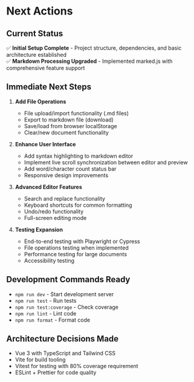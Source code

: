 # Next Actions

## Current Status
✅ **Initial Setup Complete** - Project structure, dependencies, and basic architecture established  
✅ **Markdown Processing Upgraded** - Implemented marked.js with comprehensive feature support

## Immediate Next Steps

1. **Add File Operations**
   - File upload/import functionality (.md files)
   - Export to markdown file (download)
   - Save/load from browser localStorage
   - Clear/new document functionality

2. **Enhance User Interface**
   - Add syntax highlighting to markdown editor
   - Implement live scroll synchronization between editor and preview
   - Add word/character count status bar
   - Responsive design improvements

3. **Advanced Editor Features**
   - Search and replace functionality
   - Keyboard shortcuts for common formatting
   - Undo/redo functionality
   - Full-screen editing mode

4. **Testing Expansion**
   - End-to-end testing with Playwright or Cypress  
   - File operations testing when implemented
   - Performance testing for large documents
   - Accessibility testing

## Development Commands Ready
- `npm run dev` - Start development server
- `npm run test` - Run tests
- `npm run test:coverage` - Check coverage
- `npm run lint` - Lint code
- `npm run format` - Format code

## Architecture Decisions Made
- Vue 3 with TypeScript and Tailwind CSS
- Vite for build tooling
- Vitest for testing with 80% coverage requirement
- ESLint + Prettier for code quality